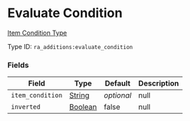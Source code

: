 # Evaluate Condition
[Item Condition Type](../item_condition_types.md)

Type ID: `ra_additions:evaluate_condition`
### Fields
Field | Type | Default | Description
------|------|---------|-------------
`item_condition` | [String](../data_types/string.md) | _optional_ | null
`inverted` | [Boolean](../data_types/boolean.md) | false | null

